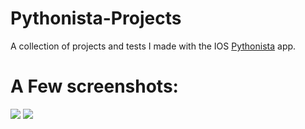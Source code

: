 # Pythonista-Projects
A collection of projects and tests I made with the IOS [Pythonista](http://omz-software.com/pythonista/) app.

# A Few screenshots:

![](https://raw.githubusercontent.com/TutorialDoctor/Pythonista-Projects/master/Projects/UI/Code%20Fun/Images/screen1.PNG)
![](https://raw.githubusercontent.com/TutorialDoctor/Pythonista-Projects/master/Projects/UI/Code%20Fun/Images/screen2.PNG)
